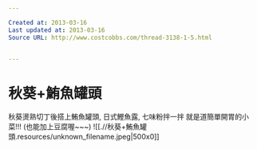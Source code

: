 ```yaml
---

Created at: 2013-03-16
Last updated at: 2013-03-16
Source URL: http://www.costcobbs.com/thread-3138-1-5.html


---
```


# 秋葵+鮪魚罐頭


秋葵燙熟切丁後搭上鮪魚罐頭, 日式鰹魚露, 七味粉拌一拌
就是道簡單開胃的小菜!!! (也能加上豆腐喔~~~)
![[.//秋葵+鮪魚罐頭.resources/unknown_filename.jpeg\|500x0]]

